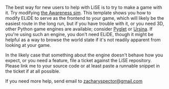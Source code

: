The best way for new users to help with LiSE is to try to make a game with it. Try
modifying [the Awareness sim](https://github.com/TacticalMetaphysics/LiSE/blob/main/ELiDE/ELiDE/examples/awareness.py).
This template shows you how to modify
ELiDE to serve as the frontend to your game, which will likely be the easiest route in the long run, but if you have
trouble with it, or you need 3D, other Python game engines are available; consider [Pyglet](http://pyglet.org/)
or [Ursina](https://www.ursinaengine.org/). If you're using such an engine, you don't need ELiDE, though it might be helpful as a
way to browse the world state if it's not readily apparent from looking at your game.

In the likely case that something about the engine doesn't behave how you expect, or you need a feature, file a ticket
against the LiSE repository. Please link me to your source code or at least paste a runnable snippet in the ticket if at
all possible.

If you need more help, send email to zacharyspector@gmail.com

